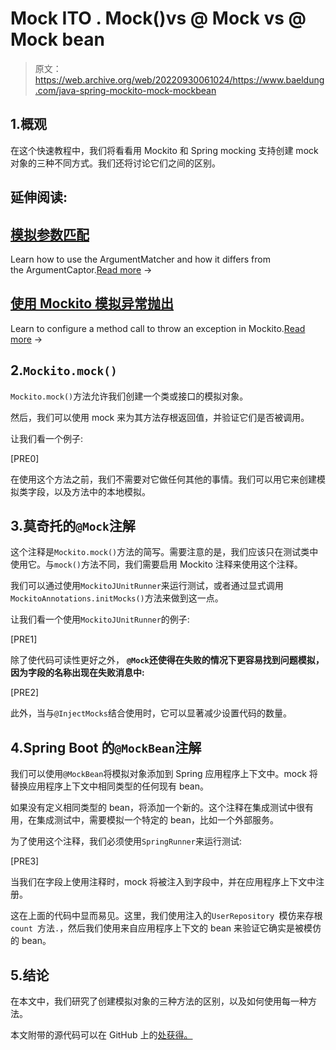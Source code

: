 # Mock ITO . Mock()vs @ Mock vs @ Mock bean

> 原文：<https://web.archive.org/web/20220930061024/https://www.baeldung.com/java-spring-mockito-mock-mockbean>

## 1.概观

在这个快速教程中，我们将看看用 Mockito 和 Spring mocking 支持创建 mock 对象的三种不同方式。我们还将讨论它们之间的区别。

## 延伸阅读:

## [模拟参数匹配](/web/20220710173358/https://www.baeldung.com/mockito-argument-matchers)

Learn how to use the ArgumentMatcher and how it differs from the ArgumentCaptor.[Read more](/web/20220710173358/https://www.baeldung.com/mockito-argument-matchers) →

## [使用 Mockito 模拟异常抛出](/web/20220710173358/https://www.baeldung.com/mockito-exceptions)

Learn to configure a method call to throw an exception in Mockito.[Read more](/web/20220710173358/https://www.baeldung.com/mockito-exceptions) →

## 2.`Mockito.mock()`

`Mockito.mock()`方法允许我们创建一个类或接口的模拟对象。

然后，我们可以使用 mock 来为其方法存根返回值，并验证它们是否被调用。

让我们看一个例子:

[PRE0]

在使用这个方法之前，我们不需要对它做任何其他的事情。我们可以用它来创建模拟类字段，以及方法中的本地模拟。

## 3.莫奇托的`@Mock`注解

这个注释是`Mockito.mock()`方法的简写。需要注意的是，我们应该只在测试类中使用它。与`mock()`方法不同，我们需要启用 Mockito 注释来使用这个注释。

我们可以通过使用`MockitoJUnitRunner`来运行测试，或者通过显式调用`MockitoAnnotations.initMocks()`方法来做到这一点。

让我们看一个使用`MockitoJUnitRunner`的例子:

[PRE1]

除了使代码可读性更好之外， **`@Mock`还使得在失败的情况下更容易找到问题模拟，因为字段的名称出现在失败消息中:**

[PRE2]

此外，当与`@InjectMocks`结合使用时，它可以显著减少设置代码的数量。

## 4.Spring Boot 的`@MockBean`注解

我们可以使用`@MockBean`将模拟对象添加到 Spring 应用程序上下文中。mock 将替换应用程序上下文中相同类型的任何现有 bean。

如果没有定义相同类型的 bean，将添加一个新的。这个注释在集成测试中很有用，在集成测试中，需要模拟一个特定的 bean，比如一个外部服务。

为了使用这个注释，我们必须使用`SpringRunner`来运行测试:

[PRE3]

当我们在字段上使用注释时，mock 将被注入到字段中，并在应用程序上下文中注册。

这在上面的代码中显而易见。这里，我们使用注入的`UserRepository `模仿来存根`count `方法`.`，然后我们使用来自应用程序上下文的 bean 来验证它确实是被模仿的 bean。

## 5.结论

在本文中，我们研究了创建模拟对象的三种方法的区别，以及如何使用每一种方法。

本文附带的源代码可以在 GitHub 上的[处获得。](https://web.archive.org/web/20220710173358/https://github.com/eugenp/tutorials/tree/master/testing-modules/spring-testing)
